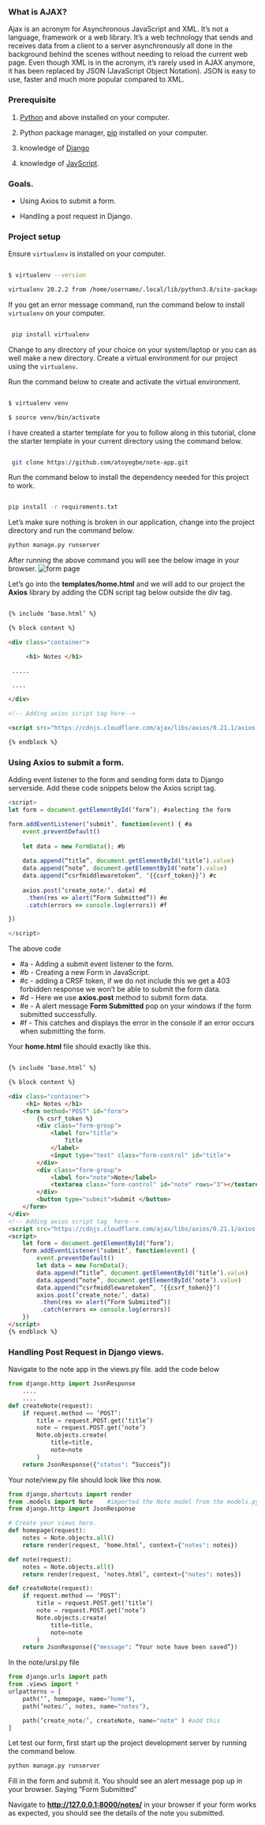 ### What is AJAX? 

Ajax is an acronym for Asynchronous JavaScript and XML. It’s not a language, framework or a web library. It’s a web technology that sends and receives data from a client to a server asynchronously all done in the background behind the scenes without needing to reload the current web page. Even though XML is in the acronym, it’s rarely used in AJAX anymore, it has been replaced by JSON (JavaScript Object Notation). JSON is easy to use, faster and much more popular compared to XML.

### Prerequisite

1. [Python](https://www.python.org/downloads/) and above installed on your computer.

2. Python package manager, [pip](https://pypi.org/project/pip/) installed on your computer.

3. knowledge of [Django]()

3. knowledge of [JavScript](https://javascript.info/).

### Goals.

- Using Axios to submit a form.

- Handling a post request in Django.

### Project setup

Ensure `virtualenv` is installed on your computer.

```bash

$ virtualenv --version

virtualenv 20.2.2 from /home/username/.local/lib/python3.8/site-packages/virtualenv/__init__.py

```

If you get an error message command, run the command below to install `virtualenv` on your computer.

```bash

 pip install virtualenv

```

Change to any directory of your choice on your system/laptop or you can as well make a new directory.  Create a virtual environment for our project using the `virtualenv`.

 Run the command below to create and activate the virtual environment.

```bash

$ virtualenv venv

$ source venv/bin/activate

```

 

I have created a starter template for you to follow along in this tutorial, clone the starter template in your current directory using the command below.

```bash 

 git clone https://github.com/atoyegbe/note-app.git

 ```

Run the command below to install the dependency needed for this project to work.

```bash 

pip install -r requirements.txt

```

Let’s make sure nothing is broken in our application, change into the project directory and run the command below.

```bash 
python manage.py runserver
```
After running the above command you will see the below image in your browser.
![form page](/engineering-education/ajax-request-in-django-using-axios/form_page.png)

Let’s go into the **templates/home.html** and we will add to our project the **Axios** library by adding the CDN script tag below outside the div tag.

```html

{% include ‘base.html’ %}

{% block content %}

<div class="container">

     <h1> Notes </h1>

 .....

 ....

</div>

<!-- Adding axios script tag here-->

<script src="https://cdnjs.cloudflare.com/ajax/libs/axios/0.21.1/axios.min.js"></script>

{% endblock %}

```

### Using Axios to submit a form.

Adding event listener to the form and sending form data to Django serverside. Add these code snippets below the Axios script tag.

```javascript
<script>
let form = document.getElementById(‘form’); #selecting the form

form.addEventListener(‘submit’, function(event) { #a
    event.preventDefault()
    
    let data = new FormData(); #b
    
    data.append(“title”, document.getElementById(‘title’).value)  
    data.append(“note”, document.getElementById(‘note’).value)
    data.append(“csrfmiddlewaretoken”, ‘{{csrf_token}}’) #c
    
    axios.post(‘create_note/’, data) #d
     .then(res => alert(“Form Submitted”)) #e
     .catch(errors => console.log(errors)) #f

})

</script>

```
The above code 
   - #a - Adding a submit event listener to the form.
   - #b - Creating a new Form in JavaScript.
   - #c - adding a CRSF token, if we do not include this we get a 403 forbidden response we won’t be able to submit the form data.
   - #d - Here we use **axios.post** method to submit form data.
   - #e - A alert message **Form Submitted** pop on your windows if the form submitted successfully.
   - #f - This catches and displays the error in the console if an error occurs when submitting the form.

Your **home.html** file should exactly like this.

```html

{% include ‘base.html’ %}

{% block content %}

<div class="container">
     <h1> Notes </h1>
    <form method="POST" id="form">
        {% csrf_token %}
        <div class="form-group">
            <label for="title">
                Title
            </label>
            <input type="text" class="form-control" id="title">
        </div>
        <div class="form-group">
            <label for="note">Note</label>
            <textarea class="form-control" id="note" rows="3"></textarea>
        </div>
        <button type="submit">Submit </button>
    </form>
</div>
<!-- Adding axios script tag  here-->
<script src="https://cdnjs.cloudflare.com/ajax/libs/axios/0.21.1/axios.min.js"></script>
<script>
    let form = document.getElementById(‘form’);
    form.addEventListener(‘submit’, function(event) { 
        event.preventDefault()
        let data = new FormData(); 
        data.append(“title”, document.getElementById(‘title’).value)  
        data.append(“note”, document.getElementById(‘note’).value)
        data.append(“csrfmiddlewaretoken”, ‘{{csrf_token}}’) 
        axios.post(‘create_note/’, data) 
         .then(res => alert(“Form Submiited”))
         .catch(errors => console.log(errors))
    })
</script>
{% endblock %}
```

### Handling Post Request in Django views.
Navigate to the note app in the views.py file. add the code below

```python
from django.http import JsonResponse 
    ....
    ....
def createNote(request):
    if request.method == ‘POST’: 
        title = request.POST.get(‘title’) 
        note = request.POST.get(‘note’) 
        Note.objects.create(
            title=title,
            note=note
        )
    return JsonResponse({"status": “Success”}) 

```

Your note/view.py file should look like this now.
```python
from django.shortcuts import render
from .models import Note    #imported the Note model from the models.py file
from django.http import JsonResponse 

# Create your views here.
def homepage(request):
    notes = Note.objects.all()
    return render(request, ‘home.html’, context={"notes": notes})

def note(request):
    notes = Note.objects.all()
    return render(request, ‘notes.html’, context={"notes": notes})

def createNote(request):
    if request.method == ‘POST’:
        title = request.POST.get(‘title’)
        note = request.POST.get(‘note’)
        Note.objects.create(
            title=title,
            note=note
        )
    return JsonResponse({"message": “Your note have been saved”})
```

In the note/ursl.py file
```python
from django.urls import path 
from .views import *
urlpatterns = [
    path(‘’, homepage, name="home"),
    path(‘notes/’, notes, name="notes"),

    path(‘create_note/’, createNote, name="note" ) #add this 
]
```
Let test our form, first start up the project development server by running the command below.

```python 
python manage.py runserver
```

Fill in the form and submit it. You should see an alert message pop up in your browser. Saying “Form Submitted” 

Navigate to **http://127.0.0.1:8000/notes/** in your browser if your form works as expected, you should see the details of the note you submitted.